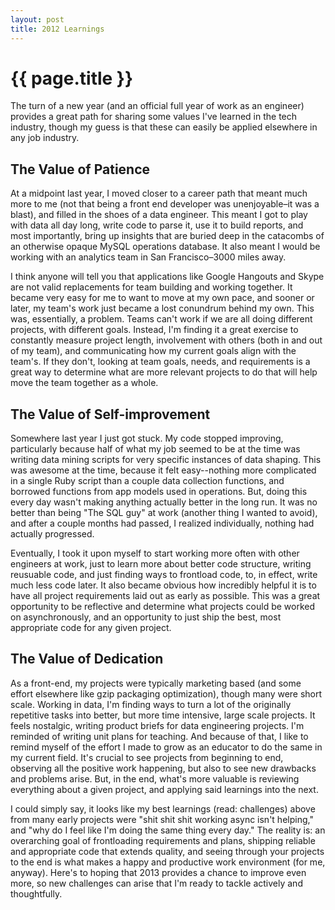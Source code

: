 ```yaml
---
layout: post
title: 2012 Learnings
---
```


{{ page.title }}
================
The turn of a new year (and an official full year of work as an engineer) provides a great path for sharing some values I've learned in the tech industry, though my guess is that these can easily be applied elsewhere in any job industry.

The Value of Patience
---------------------
At a midpoint last year, I moved closer to a career path that meant much more to me (not that being a front end developer was unenjoyable–it was a blast), and filled in the shoes of a data engineer. This meant I got to play with data all day long, write code to parse it, use it to build reports, and most importantly, bring up insights that are buried deep in the catacombs of an otherwise opaque MySQL operations database. It also meant I would be working with an analytics team in San Francisco–3000 miles away.

I think anyone will tell you that applications like Google Hangouts and Skype are not valid replacements for team building and working together. It became very easy for me to want to move at my own pace, and sooner or later, my team's work just became a lost conundrum behind my own. This was, essentially, a problem. Teams can't work if we are all doing different projects, with different goals. Instead, I'm finding it a great exercise to constantly measure project length, involvement with others (both in and out of my team), and communicating how my current goals align with the team's. If they don't, looking at team goals, needs, and requirements is a great way to determine what are more relevant projects to do that will help move the team together as a whole.

The Value of Self-improvement
-----------------------------
Somewhere last year I just got stuck. My code stopped improving, particularly because half of what my job seemed to be at the time was writing data mining scripts for very specific instances of data shaping. This was awesome at the time, because it felt easy--nothing more complicated in a single Ruby script than a couple data collection functions, and borrowed functions from app models used in operations. But, doing this every day wasn't making anything actually better in the long run. It was no better than being "The SQL guy" at work (another thing I wanted to avoid), and after a couple months had passed, I realized individually, nothing had actually progressed.

Eventually, I took it upon myself to start working more often with other engineers at work, just to learn more about better code structure, writing reusuable code, and just finding ways to frontload code, to, in effect, write much less code later. It also became obvious how incredibly helpful it is to have all project requirements laid out as early as possible. This was a great opportunity to be reflective and determine what projects could be worked on asynchronously, and an opportunity to just ship the best, most appropriate code for any given project.

The Value of Dedication
-----------------------
As a front-end, my projects were typically marketing based (and some effort elsewhere like gzip packaging optimization), though many were short scale. Working in data, I'm finding ways to turn a lot of the originally repetitive tasks into better, but more time intensive, large scale projects. It feels nostalgic, writing product briefs for data engineering projects. I'm reminded of writing unit plans for teaching. And because of that, I like to remind myself of the effort I made to grow as an educator to do the same in my current field. It's crucial to see projects from beginning to end, observing all the positive work happening, but also to see new drawbacks and problems arise. But, in the end, what's more valuable is reviewing everything about a given project, and applying said learnings into the next.

I could simply say, it looks like my best learnings (read: challenges) above from many early projects were "shit shit shit working async isn't helping," and "why do I feel like I'm doing the same thing every day." The reality is: an overarching goal of frontloading requirements and plans, shipping reliable and appropriate code that extends quality, and seeing through your projects to the end is what makes a happy and productive work environment (for me, anyway). Here's to hoping that 2013 provides a chance to improve even more, so new challenges can arise that I'm ready to tackle actively and thoughtfully.